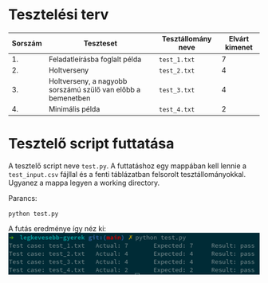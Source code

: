 # Tesztelési terv

| Sorszám | Teszteset                                                    | Tesztállomány neve | Elvárt kimenet |
|---------|--------------------------------------------------------------|--------------------|----------------|
| 1.      | Feladatleírásba foglalt példa                                | `test_1.txt`       | 7              |
| 2.      | Holtverseny                                                  | `test_2.txt`       | 4              |
| 3.      | Holtverseny, a nagyobb sorszámú szülő van előbb a bemenetben | `test_3.txt`       | 4              |
| 4.      | Minimális példa                                              | `test_4.txt`       | 2              |


# Tesztelő script futtatása

A tesztelő script neve `test.py`.
A futtatáshoz egy mappában kell lennie a `test_input.csv` fájllal és a fenti táblázatban felsorolt tesztállományokkal.
Ugyanez a mappa legyen a working directory.

Parancs:

```shell
python test.py
```

A futás eredménye így néz ki:
![képernyőkép](teszt.png)
